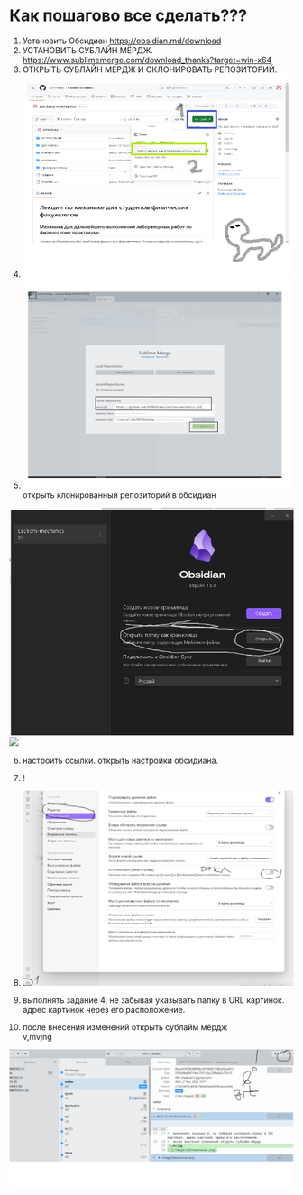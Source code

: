 # Как пошагово все сделать???
1. Установить Обсидиан https://obsidian.md/download
2. УСТАНОВИТЬ СУБЛАЙН МЁРДЖ. https://www.sublimemerge.com/download_thanks?target=win-x64
3. ОТКРЫТЬ СУБЛАЙН МЕРДЖ И СКЛОНИРОВАТЬ РЕПОЗИТОРИЙ.
4. ![](Images/ФОТО%20С%20РЕПОЗИТОРИРЯ.png)
5. ![](Images/rkjy%20hygtjobnjbz.png)
открыть клонированный репозиторий в обсидиан

![](Images/обсижиан.png)
![](обсижиан.png)

6. настроить ссылки. открыть настройки обсидиана. 
7. !
8. [](настройки%20обсидиан.png)
![](Images/настройки%20обсидиан.png)

8. выполнять задание 4, не забывая указывать папку в URL картинок. адрес картинок через его расположение.
9. после внесения изменений открыть сублайм мёрдж  
 v,mvjng


![](Images/bgvbr.png)
